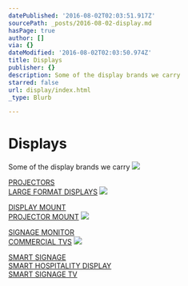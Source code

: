 ```yaml
---
datePublished: '2016-08-02T02:03:51.917Z'
sourcePath: _posts/2016-08-02-display.md
hasPage: true
author: []
via: {}
dateModified: '2016-08-02T02:03:50.974Z'
title: Displays
publisher: {}
description: Some of the display brands we carry
starred: false
url: display/index.html
_type: Blurb

---
```

# Displays

Some of the display brands we carry
![](https://s3-us-west-2.amazonaws.com/the-grid-img/p/30b9ca69f2724eb7e16ee12bcc69f7979f93f75a.png)

[PROJECTORS][0]  
[LARGE FORMAT DISPLAYS][1]
![](https://the-grid-user-content.s3-us-west-2.amazonaws.com/32a0a51d-c9a4-4245-b72c-f4ee691298ab.png)

[DISPLAY MOUNT][2]  
[PROJECTOR MOUNT][3]
![](https://s3-us-west-2.amazonaws.com/the-grid-img/p/4e1890d7110361a5e456cf324e3cc1d3ba7277bd.png)

[SIGNAGE MONITOR][4]  
[COMMERCIAL TVS][5]
![](https://s3-us-west-2.amazonaws.com/the-grid-img/p/1f5132b1f650b4a9156b07c77be2ed8d84758a61.png)

[SMART SIGNAGE][6]  
[SMART HOSPITALITY DISPLAY][7]  
[SMART SIGNAGE TV][8]

[0]: http://sg.nec.com/en_SG/products/projectors/index.html
[1]: http://sg.nec.com/en_SG/products/monitors_and_displays/large-format-displays.html
[2]: https://www.peerless-av.com/en-us/professional/product_categories/display_mounts_and_tv_mounts
[3]: https://www.peerless-av.com/en-us/professional/product_categories/projector_mounts
[4]: http://www.lg.com/sg/signage-monitors
[5]: http://www.lg.com/sg/commercial-tvs
[6]: http://displaysolutions.samsung.com/products/lfdProducts/lineUp
[7]: http://displaysolutions.samsung.com/products/hdProducts/lineUp
[8]: http://displaysolutions.samsung.com/signagetv